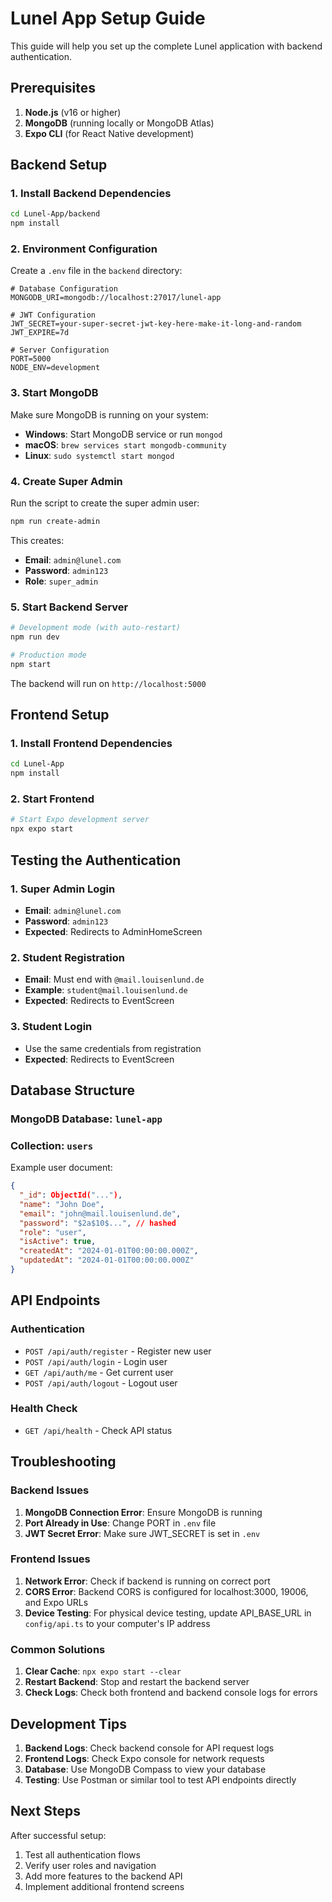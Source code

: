 # Lunel App Setup Guide

This guide will help you set up the complete Lunel application with backend authentication.

## Prerequisites

1. **Node.js** (v16 or higher)
2. **MongoDB** (running locally or MongoDB Atlas)
3. **Expo CLI** (for React Native development)

## Backend Setup

### 1. Install Backend Dependencies

```bash
cd Lunel-App/backend
npm install
```

### 2. Environment Configuration

Create a `.env` file in the `backend` directory:

```env
# Database Configuration
MONGODB_URI=mongodb://localhost:27017/lunel-app

# JWT Configuration
JWT_SECRET=your-super-secret-jwt-key-here-make-it-long-and-random
JWT_EXPIRE=7d

# Server Configuration
PORT=5000
NODE_ENV=development
```

### 3. Start MongoDB

Make sure MongoDB is running on your system:
- **Windows**: Start MongoDB service or run `mongod`
- **macOS**: `brew services start mongodb-community`
- **Linux**: `sudo systemctl start mongod`

### 4. Create Super Admin

Run the script to create the super admin user:

```bash
npm run create-admin
```

This creates:
- **Email**: `admin@lunel.com`
- **Password**: `admin123`
- **Role**: `super_admin`

### 5. Start Backend Server

```bash
# Development mode (with auto-restart)
npm run dev

# Production mode
npm start
```

The backend will run on `http://localhost:5000`

## Frontend Setup

### 1. Install Frontend Dependencies

```bash
cd Lunel-App
npm install
```

### 2. Start Frontend

```bash
# Start Expo development server
npx expo start
```

## Testing the Authentication

### 1. Super Admin Login
- **Email**: `admin@lunel.com`
- **Password**: `admin123`
- **Expected**: Redirects to AdminHomeScreen

### 2. Student Registration
- **Email**: Must end with `@mail.louisenlund.de`
- **Example**: `student@mail.louisenlund.de`
- **Expected**: Redirects to EventScreen

### 3. Student Login
- Use the same credentials from registration
- **Expected**: Redirects to EventScreen

## Database Structure

### MongoDB Database: `lunel-app`
### Collection: `users`

Example user document:
```json
{
  "_id": ObjectId("..."),
  "name": "John Doe",
  "email": "john@mail.louisenlund.de",
  "password": "$2a$10$...", // hashed
  "role": "user",
  "isActive": true,
  "createdAt": "2024-01-01T00:00:00.000Z",
  "updatedAt": "2024-01-01T00:00:00.000Z"
}
```

## API Endpoints

### Authentication
- `POST /api/auth/register` - Register new user
- `POST /api/auth/login` - Login user
- `GET /api/auth/me` - Get current user
- `POST /api/auth/logout` - Logout user

### Health Check
- `GET /api/health` - Check API status

## Troubleshooting

### Backend Issues
1. **MongoDB Connection Error**: Ensure MongoDB is running
2. **Port Already in Use**: Change PORT in `.env` file
3. **JWT Secret Error**: Make sure JWT_SECRET is set in `.env`

### Frontend Issues
1. **Network Error**: Check if backend is running on correct port
2. **CORS Error**: Backend CORS is configured for localhost:3000, 19006, and Expo URLs
3. **Device Testing**: For physical device testing, update API_BASE_URL in `config/api.ts` to your computer's IP address

### Common Solutions
1. **Clear Cache**: `npx expo start --clear`
2. **Restart Backend**: Stop and restart the backend server
3. **Check Logs**: Check both frontend and backend console logs for errors

## Development Tips

1. **Backend Logs**: Check backend console for API request logs
2. **Frontend Logs**: Check Expo console for network requests
3. **Database**: Use MongoDB Compass to view your database
4. **Testing**: Use Postman or similar tool to test API endpoints directly

## Next Steps

After successful setup:
1. Test all authentication flows
2. Verify user roles and navigation
3. Add more features to the backend API
4. Implement additional frontend screens
